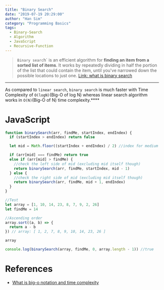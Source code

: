 ```yaml
---
title: "Binary Search"
date: "2019-07-19 20:29:00"
author: "Han Sim"
category: "Programming Basics"
tags:
  - Binary-Search
  - Algorithm
  - JavaScript
  - Recursive-Function
---
```


> `Binary searc`h` is an efficient algorithm for **finding an item from a sorted list of items**. It works by repeatedly dividing in half the portion of the list that could contain the item, until you've narrowed down the possible locations to just one. [Link: what is binary search](https://www.khanacademy.org/computing/computer-science/algorithms/binary-search/a/binary-search)
****
As compared to `linear search`, `binary search` is much faster with Time Complexity of `O(logN)`(Big-O of log N) whereas linear search algorithm works in `O(N)`(Big-O of N) time complexity.****

# JavaScript

```JavaScript
function binarySearch(arr, findMe, startIndex, endIndex) {
  if (startIndex > endIndex) return false

  let mid = Math.floor((startIndex + endIndex) / 2) //index for medium

  if (arr[mid] === findMe) return true
  else if (arr[mid] > findMe) {
    //check the left side of mid (excluding mid itself though)
    return binarySearch(arr, findMe, startIndex, mid - 1)
  } else {
    //check the right side of mid (excluding mid itself though)
    return binarySearch(arr, findMe, mid + 1, endIndex)
  }
}

//Test
let array = [1, 10, 14, 23, 8, 7, 9, 2, 26]
let findMe = 14

//Ascending order
array.sort((a, b) => {
  return a - b
}) // array: [ 1, 2, 7, 8, 9, 10, 14, 23, 26 ]

array

console.log(binarySearch(array, findMe, 0, array.length - 1)) //true
```

# References

- [What is big-o notation and time complexity](https://www.khanacademy.org/computing/computer-science/algorithms/binary-search/a/binary-search)